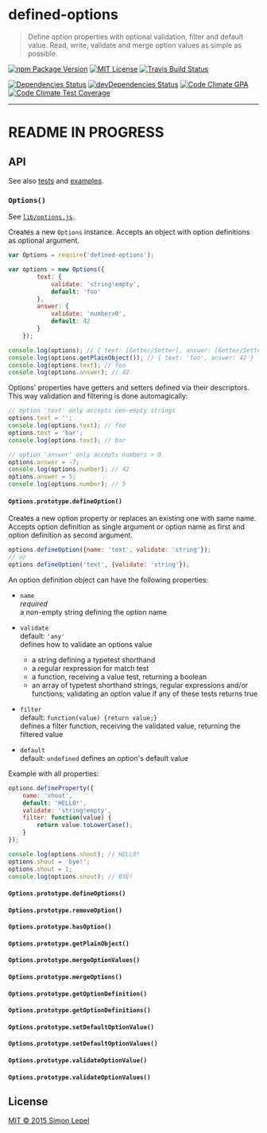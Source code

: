 defined-options
========

  > Define option properties with optional validation, filter and default value.
  > Read, write, validate and merge option values as simple as possible.

[![npm Package Version](https://img.shields.io/npm/v/defined-options.svg?style=flat-square)](https://www.npmjs.com/package/defined-options)
[![MIT License](http://img.shields.io/:license-mit-blue.svg?style=flat-square)](http://simbo.mit-license.org)
[![Travis Build Status](https://img.shields.io/travis/simbo/defined-options/master.svg?style=flat-square)](https://travis-ci.org/simbo/defined-options)

[![Dependencies Status](https://img.shields.io/david/simbo/defined-options.svg?style=flat-square)](https://david-dm.org/simbo/defined-options)
[![devDependencies Status](https://img.shields.io/david/dev/simbo/defined-options.svg?style=flat-square)](https://david-dm.org/simbo/defined-options#info=devDependencies)
[![Code Climate GPA](https://img.shields.io/codeclimate/github/simbo/defined-options.svg?style=flat-square)](https://codeclimate.com/github/simbo/defined-options)
[![Code Climate Test Coverage](https://img.shields.io/codeclimate/coverage/github/simbo/defined-options.svg?style=flat-square)](https://codeclimate.com/github/simbo/defined-options)

---

# README IN PROGRESS


## API

See also [tests](https://github.com/simbo/gulpplug/blob/master/test/index.js)
and [examples](https://github.com/simbo/gulpplug/blob/master/example/index.js).


### `Options()`

See [`lib/options.js`](https://github.com/simbo/gulpplug/blob/master/lib/options.js).

Creates a new `Options` instance. Accepts an object with option definitions as
optional argument.

``` javascript
var Options = require('defined-options');

var options = new Options({
        text: {
            validate: 'string!empty',
            default: 'foo'
        },
        answer: {
            validate: 'number>0',
            default: 42
        }
    });

console.log(options); // { text: [Getter/Setter], answer: [Getter/Setter] }
console.log(options.getPlainObject()); // { text: 'foo', answer: 42 }
console.log(options.text); // foo
console.log(options.answer); // 42
```

Options' properties have getters and setters defined via their descriptors. 
This way validation and filtering is done automagically:

``` javascript
// option 'text' only accepts non-empty strings
options.text = '';
console.log(options.text); // foo
options.text = 'bar';
console.log(options.text); // bar

// option 'answer' only accepts numbers > 0
options.answer = -7;
console.log(options.number); // 42
options.answer = 5;
console.log(options.number); // 5
```


#### `Options.prototype.defineOption()`

Creates a new option property or replaces an existing one with same name.
Accepts option definition as single argument or option name as first and
option definition as second argument.

``` javascript
options.defineOption({name: 'text', validate: 'string'});
// or
options.defineOption('text', {validate: 'string'});
```

An option definition object can have the following properties:

  - `name`  
    *required*  
    a non-empty string defining the option name

  - `validate`  
    default: `'any'`  
    defines how to validate an options value
      * a string defining a typetest shorthand
      * a regular rexpression for match test
      * a function, receiving a value test, returning a boolean
      * an array of typetest shorthand strings, regular expressions and/or 
        functions; validating an option value if any of these tests returns true

  - `filter`  
    default: `function(value) {return value;}`  
    defines a filter function, receiving the validated value, returning the 
    filtered value

  - `default`  
    default: `undefined`
    defines an option's default value

Example with all properties:

``` javascript
options.defineProperty({
    name: 'shout',
    default: 'HELLO!',
    validate: 'string!empty',
    filter: function(value) {
        return value.toLowerCase();
    }
});

console.log(options.shout); // HELLO!
options.shout = 'bye!';
options.shout = 1;
console.log(options.shout); // BYE!
```


#### `Options.prototype.defineOptions()`




#### `Options.prototype.removeOption()`




#### `Options.prototype.hasOption()`




#### `Options.prototype.getPlainObject()`




#### `Options.prototype.mergeOptionValues()`




#### `Options.prototype.mergeOptions()`




#### `Options.prototype.getOptionDefinition()`




#### `Options.prototype.getOptionDefinitions()`




#### `Options.prototype.setDefaultOptionValue()`




#### `Options.prototype.setDefaultOptionValues()`




#### `Options.prototype.validateOptionValue()`




#### `Options.prototype.validateOptionValues()`







## License

[MIT &copy; 2015 Simon Lepel](http://simbo.mit-license.org/)
